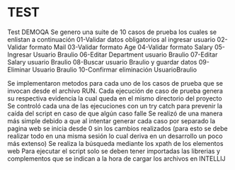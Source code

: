 # TEST
Test DEMOQA
Se genero una suite de 10 casos de prueba los cuales se enlistan a continuación
01-Validar datos obligatorios al ingresar usuario
02-Validar formato Mail
03-Validar formato Age
04-Validar formato Salary
05-Ingresar Usuario Braulio
06-Editar Department usuario Braulio
07-Editar Salary usuario Braulio
08-Buscar usuario Braulio y guardar datos
09-Eliminar Usuario Braulio
10-Confirmar eliminación UsuarioBraulio

Se implementaron metodos para cada uno de los casos de prueba que se invocan desde el archivo RUN.
Cada ejecución de caso de prueba genera su respectiva evidencia la cual queda en el mismo directorio del proyecto
Se controló cada una de las ejecuciones con un try catch para prevenir la caída del script en caso de que algún caso falle
Se realizó de una manera más simple debido a que al intentar generar cada caso por separado la pagina web se inicia desde 0 sin los cambios realizados (para esto se debe realizar todo en una misma sesión lo cual deriva en un desarrollo un poco más extenso)
Se realiza la búsqueda mediante los xpath de los elementos web
Para ejecutar el script solo se deben tener importadas las librerias y complementos que se indican a la hora de cargar los archivos en INTELLIJ
